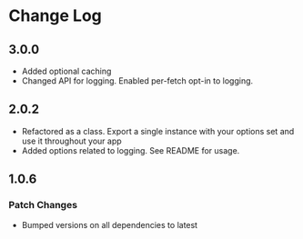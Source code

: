 # Change Log

## 3.0.0

- Added optional caching
- Changed API for logging.  Enabled per-fetch opt-in to logging.

## 2.0.2

- Refactored as a class.  Export a single instance with your options set and use it throughout your app
- Added options related to logging.  See README for usage.

## 1.0.6

### Patch Changes

- Bumped versions on all dependencies to latest